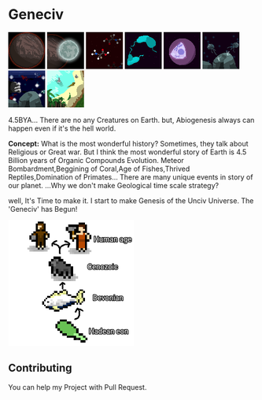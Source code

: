 # Geneciv
![](/extraImages/PlanetEarth.png)
![](/extraImages/Moon.png)
![](/extraImages/OrganicCompound.png)
![](/extraImages/AsexualReproduction.png)
![](/extraImages/Nucleus.png)
![](/extraImages/Jellyfishes.png)
![](/extraImages/FishAges.png)
![](/extraImages/Landing.png)

4.5BYA...
There are no any Creatures on Earth.
but, Abiogenesis always can happen even if it's the hell world.

**Concept:**
What is the most wonderful history?
Sometimes, they talk about Religious or Great war.
But I think the most wonderful story of Earth is 4.5 Billion years of Organic Compounds Evolution.
Meteor Bombardment,Beggining of Coral,Age of Fishes,Thrived Reptiles,Domination of Primates...
There are many unique events in story of our planet.
...Why we don't make Geological time scale strategy?

well, It's Time to make it.
I start to make Genesis of the Unciv Universe.
The 'Geneciv' has Begun!

![](/preview.png)
## Contributing
You can help my Project with Pull Request.

